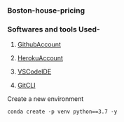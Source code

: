 ### Boston-house-pricing

### Softwares and tools Used-

1. [GithubAccount](https://github.com)

2. [HerokuAccount](https://www.heroku.com)

3. [VSCodeIDE](https://code.visualstudio.com/)

4. [GitCLI](https://git-scm.com/download/mac)


Create a new environment
```
conda create -p venv python==3.7 -y

```


 


